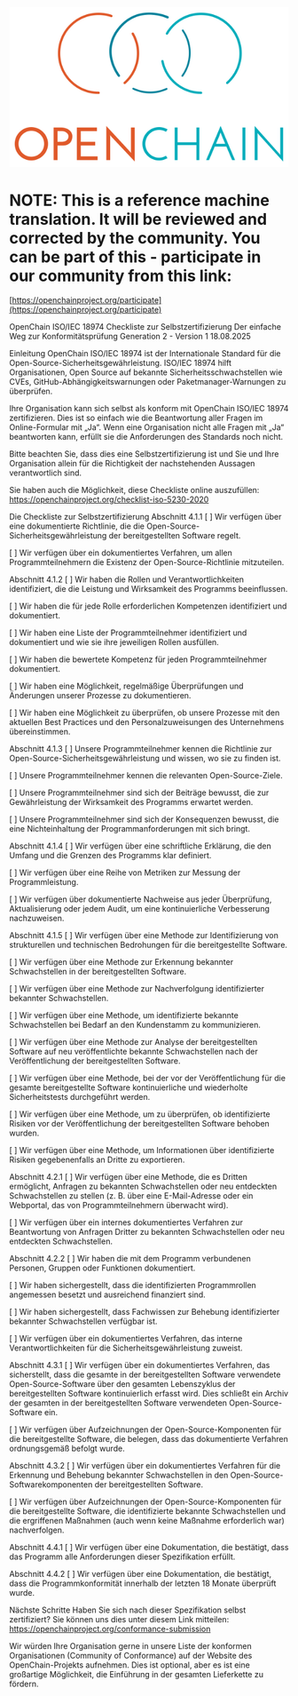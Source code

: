 ![](./media/image1.png "OpenChain logo")

# NOTE: This is a reference machine translation. It will be reviewed and corrected by the community. You can be part of this - participate in our community from this link:
[https://openchainproject.org/participate](https://openchainproject.org/participate)

OpenChain ISO/IEC 18974 Checkliste zur Selbstzertifizierung
Der einfache Weg zur Konformitätsprüfung
Generation 2 - Version 1
18.08.2025

Einleitung
OpenChain ISO/IEC 18974 ist der Internationale Standard für die Open-Source-Sicherheitsgewährleistung. ISO/IEC 18974 hilft Organisationen, Open Source auf bekannte Sicherheitsschwachstellen wie CVEs, GitHub-Abhängigkeitswarnungen oder Paketmanager-Warnungen zu überprüfen.

Ihre Organisation kann sich selbst als konform mit OpenChain ISO/IEC 18974 zertifizieren. Dies ist so einfach wie die Beantwortung aller Fragen im Online-Formular mit „Ja“. Wenn eine Organisation nicht alle Fragen mit „Ja“ beantworten kann, erfüllt sie die Anforderungen des Standards noch nicht.

Bitte beachten Sie, dass dies eine Selbstzertifizierung ist und Sie und Ihre Organisation allein für die Richtigkeit der nachstehenden Aussagen verantwortlich sind.

Sie haben auch die Möglichkeit, diese Checkliste online auszufüllen:
https://openchainproject.org/checklist-iso-5230-2020

Die Checkliste zur Selbstzertifizierung
Abschnitt 4.1.1
[ ] Wir verfügen über eine dokumentierte Richtlinie, die die Open-Source-Sicherheitsgewährleistung der bereitgestellten Software regelt.

[ ] Wir verfügen über ein dokumentiertes Verfahren, um allen Programmteilnehmern die Existenz der Open-Source-Richtlinie mitzuteilen.

Abschnitt 4.1.2
[ ] Wir haben die Rollen und Verantwortlichkeiten identifiziert, die die Leistung und Wirksamkeit des Programms beeinflussen.

[ ] Wir haben die für jede Rolle erforderlichen Kompetenzen identifiziert und dokumentiert.

[ ] Wir haben eine Liste der Programmteilnehmer identifiziert und dokumentiert und wie sie ihre jeweiligen Rollen ausfüllen.

[ ] Wir haben die bewertete Kompetenz für jeden Programmteilnehmer dokumentiert.

[ ] Wir haben eine Möglichkeit, regelmäßige Überprüfungen und Änderungen unserer Prozesse zu dokumentieren.

[ ] Wir haben eine Möglichkeit zu überprüfen, ob unsere Prozesse mit den aktuellen Best Practices und den Personalzuweisungen des Unternehmens übereinstimmen.

Abschnitt 4.1.3
[ ] Unsere Programmteilnehmer kennen die Richtlinie zur Open-Source-Sicherheitsgewährleistung und wissen, wo sie zu finden ist.

[ ] Unsere Programmteilnehmer kennen die relevanten Open-Source-Ziele.

[ ] Unsere Programmteilnehmer sind sich der Beiträge bewusst, die zur Gewährleistung der Wirksamkeit des Programms erwartet werden.

[ ] Unsere Programmteilnehmer sind sich der Konsequenzen bewusst, die eine Nichteinhaltung der Programmanforderungen mit sich bringt.

Abschnitt 4.1.4
[ ] Wir verfügen über eine schriftliche Erklärung, die den Umfang und die Grenzen des Programms klar definiert.

[ ] Wir verfügen über eine Reihe von Metriken zur Messung der Programmleistung.

[ ] Wir verfügen über dokumentierte Nachweise aus jeder Überprüfung, Aktualisierung oder jedem Audit, um eine kontinuierliche Verbesserung nachzuweisen.

Abschnitt 4.1.5
[ ] Wir verfügen über eine Methode zur Identifizierung von strukturellen und technischen Bedrohungen für die bereitgestellte Software.

[ ] Wir verfügen über eine Methode zur Erkennung bekannter Schwachstellen in der bereitgestellten Software.

[ ] Wir verfügen über eine Methode zur Nachverfolgung identifizierter bekannter Schwachstellen.

[ ] Wir verfügen über eine Methode, um identifizierte bekannte Schwachstellen bei Bedarf an den Kundenstamm zu kommunizieren.

[ ] Wir verfügen über eine Methode zur Analyse der bereitgestellten Software auf neu veröffentlichte bekannte Schwachstellen nach der Veröffentlichung der bereitgestellten Software.

[ ] Wir verfügen über eine Methode, bei der vor der Veröffentlichung für die gesamte bereitgestellte Software kontinuierliche und wiederholte Sicherheitstests durchgeführt werden.

[ ] Wir verfügen über eine Methode, um zu überprüfen, ob identifizierte Risiken vor der Veröffentlichung der bereitgestellten Software behoben wurden.

[ ] Wir verfügen über eine Methode, um Informationen über identifizierte Risiken gegebenenfalls an Dritte zu exportieren.

Abschnitt 4.2.1
[ ] Wir verfügen über eine Methode, die es Dritten ermöglicht, Anfragen zu bekannten Schwachstellen oder neu entdeckten Schwachstellen zu stellen (z. B. über eine E-Mail-Adresse oder ein Webportal, das von Programmteilnehmern überwacht wird).

[ ] Wir verfügen über ein internes dokumentiertes Verfahren zur Beantwortung von Anfragen Dritter zu bekannten Schwachstellen oder neu entdeckten Schwachstellen.

Abschnitt 4.2.2
[ ] Wir haben die mit dem Programm verbundenen Personen, Gruppen oder Funktionen dokumentiert.

[ ] Wir haben sichergestellt, dass die identifizierten Programmrollen angemessen besetzt und ausreichend finanziert sind.

[ ] Wir haben sichergestellt, dass Fachwissen zur Behebung identifizierter bekannter Schwachstellen verfügbar ist.

[ ] Wir verfügen über ein dokumentiertes Verfahren, das interne Verantwortlichkeiten für die Sicherheitsgewährleistung zuweist.

Abschnitt 4.3.1
[ ] Wir verfügen über ein dokumentiertes Verfahren, das sicherstellt, dass die gesamte in der bereitgestellten Software verwendete Open-Source-Software über den gesamten Lebenszyklus der bereitgestellten Software kontinuierlich erfasst wird. Dies schließt ein Archiv der gesamten in der bereitgestellten Software verwendeten Open-Source-Software ein.

[ ] Wir verfügen über Aufzeichnungen der Open-Source-Komponenten für die bereitgestellte Software, die belegen, dass das dokumentierte Verfahren ordnungsgemäß befolgt wurde.

Abschnitt 4.3.2
[ ] Wir verfügen über ein dokumentiertes Verfahren für die Erkennung und Behebung bekannter Schwachstellen in den Open-Source-Softwarekomponenten der bereitgestellten Software.

[ ] Wir verfügen über Aufzeichnungen der Open-Source-Komponenten für die bereitgestellte Software, die identifizierte bekannte Schwachstellen und die ergriffenen Maßnahmen (auch wenn keine Maßnahme erforderlich war) nachverfolgen.

Abschnitt 4.4.1
[ ] Wir verfügen über eine Dokumentation, die bestätigt, dass das Programm alle Anforderungen dieser Spezifikation erfüllt.

Abschnitt 4.4.2
[ ] Wir verfügen über eine Dokumentation, die bestätigt, dass die Programmkonformität innerhalb der letzten 18 Monate überprüft wurde.

Nächste Schritte
Haben Sie sich nach dieser Spezifikation selbst zertifiziert? Sie können uns dies unter diesem Link mitteilen:
https://openchainproject.org/conformance-submission

Wir würden Ihre Organisation gerne in unsere Liste der konformen Organisationen (Community of Conformance) auf der Website des OpenChain-Projekts aufnehmen. Dies ist optional, aber es ist eine großartige Möglichkeit, die Einführung in der gesamten Lieferkette zu fördern.